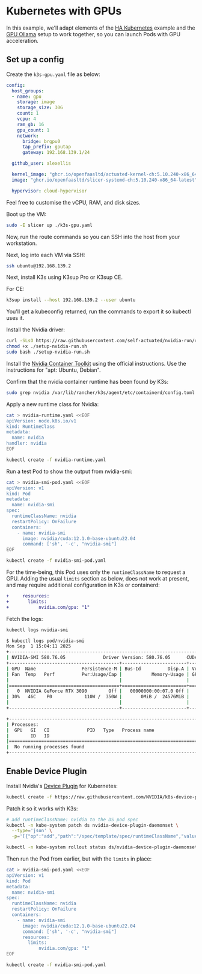 # Kubernetes with GPUs

In this example, we'll adapt elements of the [HA Kubernetes](/examples/ha-k3s.md) example and the [GPU Ollama](/examples/gpu-ollama.md) setup to work together, so you can launch Pods with GPU acceleration.

## Set up a config

Create the `k3s-gpu.yaml` file as below:

```yaml
config:
  host_groups:
  - name: gpu
    storage: image
    storage_size: 30G
    count: 1
    vcpu: 4
    ram_gb: 16
    gpu_count: 1
    network:
      bridge: brgpu0
      tap_prefix: gputap
      gateway: 192.168.139.1/24

  github_user: alexellis

  kernel_image: "ghcr.io/openfaasltd/actuated-kernel-ch:5.10.240-x86_64-latest"
  image: "ghcr.io/openfaasltd/slicer-systemd-ch:5.10.240-x86_64-latest"

  hypervisor: cloud-hypervisor
```

Feel free to customise the vCPU, RAM, and disk sizes.

Boot up the VM:

```bash
sudo -E slicer up ./k3s-gpu.yaml
```

Now, run the route commands so you can SSH into the host from your workstation.

Next, log into each VM via SSH:

```bash
ssh ubuntu@192.168.139.2
```

Next, install K3s using K3sup Pro or K3sup CE.

For CE:

```bash
k3sup install --host 192.168.139.2 --user ubuntu
```

You'll get a kubeconfig returned, run the commands to export it so kubectl uses it.

Install the Nvidia driver:

```bash
curl -SLsO https://raw.githubusercontent.com/self-actuated/nvidia-run/refs/heads/master/setup-nvidia-run.sh
chmod +x ./setup-nvidia-run.sh
sudo bash ./setup-nvidia-run.sh
```

Install the [Nvidia Container Toolkit](https://docs.nvidia.com/datacenter/cloud-native/container-toolkit/latest/install-guide.html) using the official instructions. Use the instructions for "apt: Ubuntu, Debian".

Confirm that the nvidia container runtime has been found by K3s:

```bash
sudo grep nvidia /var/lib/rancher/k3s/agent/etc/containerd/config.toml
```

Apply a new runtime class for Nvidia:

```bash
cat > nvidia-runtime.yaml <<EOF
apiVersion: node.k8s.io/v1
kind: RuntimeClass
metadata:
  name: nvidia
handler: nvidia
EOF

kubectl create -f nvidia-runtime.yaml
```

Run a test Pod to show the output from nvidia-smi:

```bash
cat > nvidia-smi-pod.yaml <<EOF
apiVersion: v1
kind: Pod
metadata:
  name: nvidia-smi
spec:
  runtimeClassName: nvidia
  restartPolicy: OnFailure
  containers:
    - name: nvidia-smi
      image: nvidia/cuda:12.1.0-base-ubuntu22.04
      command: ['sh', '-c', "nvidia-smi"]
EOF

kubectl create -f nvidia-smi-pod.yaml
```

For the time-being, this Pod uses only the `runtimeClassName` to request a GPU. Adding the usual `limits` section as below, does not work at present, and may require additional configuration in K3s or containerd:

```diff
+     resources:
+       limits:
+           nvidia.com/gpu: "1"
```

Fetch the logs:

```bash
kubectl logs nvidia-smi
```

```bash
$ kubectl logs pod/nvidia-smi
Mon Sep  1 15:04:11 2025       
+-----------------------------------------------------------------------------------------+
| NVIDIA-SMI 580.76.05              Driver Version: 580.76.05      CUDA Version: 13.0     |
+-----------------------------------------+------------------------+----------------------+
| GPU  Name                 Persistence-M | Bus-Id          Disp.A | Volatile Uncorr. ECC |
| Fan  Temp   Perf          Pwr:Usage/Cap |           Memory-Usage | GPU-Util  Compute M. |
|                                         |                        |               MIG M. |
|=========================================+========================+======================|
|   0  NVIDIA GeForce RTX 3090        Off |   00000000:00:07.0 Off |                  N/A |
| 30%   46C    P0            110W /  350W |       0MiB /  24576MiB |      0%      Default |
|                                         |                        |                  N/A |
+-----------------------------------------+------------------------+----------------------+

+-----------------------------------------------------------------------------------------+
| Processes:                                                                              |
|  GPU   GI   CI              PID   Type   Process name                        GPU Memory |
|        ID   ID                                                               Usage      |
|=========================================================================================|
|  No running processes found                                                             |
+-----------------------------------------------------------------------------------------+
```

## Enable Device Plugin

Install Nvidia's [Device Plugin](https://github.com/NVIDIA/k8s-device-plugin) for Kubernetes:

```bash
kubectl create -f https://raw.githubusercontent.com/NVIDIA/k8s-device-plugin/v0.17.1/deployments/static/nvidia-device-plugin.yml
```

Patch it so it works with K3s:

```bash
# add runtimeClassName: nvidia to the DS pod spec
kubectl -n kube-system patch ds nvidia-device-plugin-daemonset \
  --type='json' \
  -p='[{"op":"add","path":"/spec/template/spec/runtimeClassName","value":"nvidia"}]'

kubectl -n kube-system rollout status ds/nvidia-device-plugin-daemonset -n kube-system
```

Then run the Pod from earlier, but with the `limits` in place:

```bash
cat > nvidia-smi-pod.yaml <<EOF
apiVersion: v1
kind: Pod
metadata:
  name: nvidia-smi
spec:
  runtimeClassName: nvidia
  restartPolicy: OnFailure
  containers:
    - name: nvidia-smi
      image: nvidia/cuda:12.1.0-base-ubuntu22.04
      command: ['sh', '-c', "nvidia-smi"]
      resources:
        limits:
            nvidia.com/gpu: "1"
EOF

kubectl create -f nvidia-smi-pod.yaml
```
